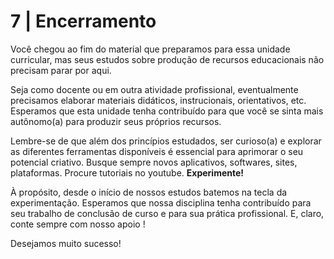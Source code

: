 # 7 | Encerramento

Você chegou ao fim do material que preparamos para essa unidade curricular, mas seus estudos sobre produção de recursos educacionais não precisam parar por aqui.

Seja como docente ou em outra atividade profissional, eventualmente precisamos elaborar materiais didáticos, instrucionais, orientativos, etc. Esperamos que esta unidade tenha contribuído para que você se sinta mais autônomo(a) para produzir seus próprios recursos. 

Lembre-se de que além dos princípios estudados, ser curioso(a) e explorar as diferentes ferramentas disponíveis é essencial para aprimorar o seu potencial criativo. Busque sempre novos aplicativos, softwares, sites, plataformas. Procure tutoriais no youtube. **Experimente!**

À propósito, desde o início de nossos estudos batemos na tecla da experimentação. Esperamos que nossa disciplina tenha contribuído para seu trabalho de conclusão de curso e para sua prática profissional. E, claro, conte sempre com nosso apoio !

Desejamos muito sucesso!